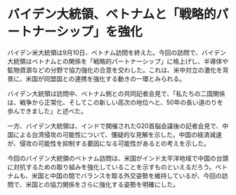 # バイデン大統領、ベトナムと「戦略的パートナーシップ」を強化

バイデン米大統領は9月10日、ベトナム訪問を終えた。今回の訪問で、バイデン大統領はベトナムとの関係を「戦略的パートナーシップ」に格上げし、半導体や鉱物資源などの分野で協力強化の合意を交わした。これは、米中対立の激化を背景に、米国が同盟国との連携を強化する動きの一環とみられる。

バイデン大統領は訪問中、ベトナム側との共同記者会見で、「私たちの二国関係は、戦争から正常化、そしてこの新しい高次の地位へと、50年の長い道のりを歩んできました」と述べた。

一方、バイデン大統領は、インドで開催されたG20首脳会議後の記者会見で、中国による台湾侵攻の可能性について、懐疑的な見解を示した。中国の経済減速が、侵攻の可能性を抑制する要因になる可能性があるとの考えを示した。

今回のバイデン大統領のベトナム訪問は、米国がインド太平洋地域で中国の台頭に対抗するための取り組みを強化していることを示すものといえるだろう。ベトナムも、米国と中国の間でバランスを取る外交姿勢を維持しているが、今回の訪問で、米国との協力関係をさらに強化する姿勢を明確にした。

